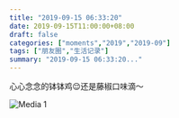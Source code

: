 ```yaml
---
title: "2019-09-15 06:33:20"
date: 2019-09-15T11:00:00+08:00
draft: false
categories: ["moments","2019","2019-09"]
tags: ["朋友圈","生活记录"]
summary: "2019-09-15 06:33:20..."
---
```


心心念念的钵钵鸡😌还是藤椒口味滴～

![Media 1](/Moments/photos/2019-09-15/201909150633200.jpg)

